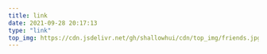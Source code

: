 ```yaml
---
title: link
date: 2021-09-28 20:17:13
type: "link"
top_img: https://cdn.jsdelivr.net/gh/shallowhui/cdn/top_img/friends.jpg
---
```

